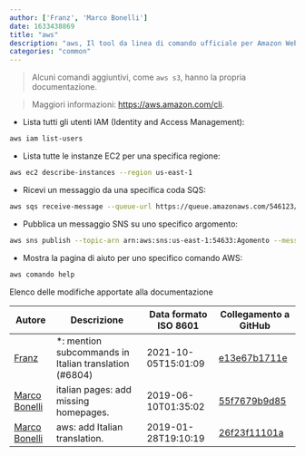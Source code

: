 ```yaml
---
author: ['Franz', 'Marco Bonelli']
date: 1633438869
title: "aws"
description: "aws, Il tool da linea di comando ufficiale per Amazon Web Services."
categories: "common"
---
```

> Alcuni comandi aggiuntivi, come `aws s3`, hanno la propria documentazione.

> Maggiori informazioni: <https://aws.amazon.com/cli>.

- Lista tutti gli utenti IAM (Identity and Access Management):

```bash
aws iam list-users
```

- Lista tutte le instanze EC2 per una specifica regione:

```bash
aws ec2 describe-instances --region us-east-1
```

- Ricevi un messaggio da una specifica coda SQS:

```bash
aws sqs receive-message --queue-url https://queue.amazonaws.com/546123/Test
```

- Pubblica un messaggio SNS su uno specifico argomento:

```bash
aws sns publish --topic-arn arn:aws:sns:us-east-1:54633:Agomento --message "Message"
```

- Mostra la pagina di aiuto per uno specifico comando AWS:

```bash
aws comando help
```
Elenco delle modifiche apportate alla documentazione


Autore | Descrizione | Data formato ISO 8601 | Collegamento a GitHub
------|-----|-----|-----
[Franz](mailto:franz.f1032@gmail.com) | *: mention subcommands in Italian translation (#6804) | 2021-10-05T15:01:09 | [e13e67b1711e](https://github.com/tldr-pages/tldr/commit/e13e67b1711e4112cca0cc4d07521c0cf901290c)
[Marco Bonelli](mailto:marco@mebeim.net) | italian pages: add missing homepages. | 2019-06-10T01:35:02 | [55f7679b9d85](https://github.com/tldr-pages/tldr/commit/55f7679b9d85480f6c81738bd32c7901a1db36fe)
[Marco Bonelli](mailto:mb5.marcob@gmail.com) | aws: add Italian translation. | 2019-01-28T19:10:19 | [26f23f11101a](https://github.com/tldr-pages/tldr/commit/26f23f11101a965d5c6402b93f3deb788b69c83f)


